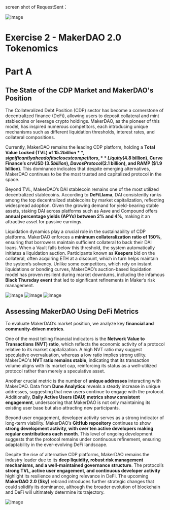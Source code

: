 screen shot of RequestSent：

![image](https://github.com/user-attachments/assets/c654cffd-9f82-4b97-a5a7-8c17d8d0476b)






# Exercise 2 - MakerDAO 2.0 Tokenomics
# Part A
## The State of the CDP Market and MakerDAO's Position

The Collateralized Debt Position (CDP) sector has become a cornerstone of decentralized finance (DeFi), allowing users to deposit collateral and mint stablecoins or leverage crypto holdings. MakerDAO, as the pioneer of this model, has inspired numerous competitors, each introducing unique mechanisms such as different liquidation thresholds, interest rates, and collateral compositions. 

Currently, MakerDAO remains the leading CDP platform, holding a **Total Value Locked (TVL) of $15.2 billion**, significantly ahead of its closest competitors, **Liquity ($4.8 billion), Curve Finance’s crvUSD ($3.5 billion), Davos Protocol ($2.1 billion), and RAMP ($1.9 billion)**. This dominance indicates that despite emerging alternatives, MakerDAO continues to be the most trusted and capitalized protocol in the space.

Beyond TVL, MakerDAO’s DAI stablecoin remains one of the most utilized decentralized stablecoins. According to **DeFiLlama**, DAI consistently ranks among the top decentralized stablecoins by market capitalization, reflecting widespread adoption. Given the growing demand for yield-bearing stable assets, staking DAI across platforms such as Aave and Compound offers **annual percentage yields (APYs) between 2% and 4%**, making it an attractive asset for passive earnings.

Liquidation dynamics play a crucial role in the sustainability of CDP platforms. MakerDAO enforces a **minimum collateralization ratio of 150%**, ensuring that borrowers maintain sufficient collateral to back their DAI loans. When a Vault falls below this threshold, the system automatically initiates a liquidation auction. Participants known as **Keepers** bid on the collateral, often acquiring ETH at a discount, which in turn helps maintain the system’s solvency. Unlike some competitors, which rely on instant liquidations or bonding curves, MakerDAO’s auction-based liquidation model has proven resilient during market downturns, including the infamous **Black Thursday event** that led to significant refinements in Maker’s risk management.



![image](https://github.com/user-attachments/assets/4e094723-8f4e-46f5-9c47-8cba3459d9ab)
![image](https://github.com/user-attachments/assets/e504ca50-df4a-4df2-bb45-a9bcb396da4d)
![image](https://github.com/user-attachments/assets/29109927-79ad-4689-9004-3ad3ea27ce9d)



## Assessing MakerDAO Using DeFi Metrics

To evaluate MakerDAO’s market position, we analyze key **financial and community-driven metrics**. 

One of the most telling financial indicators is the **Network Value to Transactions (NVT) ratio**, which reflects the economic activity of a protocol relative to its market capitalization. A high NVT ratio may suggest speculative overvaluation, whereas a low ratio implies strong utility. MakerDAO's **NVT ratio remains stable**, indicating that its transaction volume aligns with its market cap, reinforcing its status as a well-utilized protocol rather than merely a speculative asset.

Another crucial metric is the number of **unique addresses** interacting with MakerDAO. Data from **Dune Analytics** reveals a steady increase in unique addresses, suggesting that new users continue to engage with the protocol. Additionally, **Daily Active Users (DAU) metrics show consistent engagement**, underscoring that MakerDAO is not only maintaining its existing user base but also attracting new participants.

Beyond user engagement, developer activity serves as a strong indicator of long-term viability. MakerDAO’s **GitHub repository** continues to show **strong development activity, with over ten active developers making regular contributions each month**. This level of ongoing development suggests that the protocol remains under continuous refinement, ensuring adaptability in the ever-evolving DeFi landscape.

Despite the rise of alternative CDP platforms, MakerDAO remains the industry leader due to its **deep liquidity, robust risk management mechanisms, and a well-maintained governance structure**. The protocol’s **strong TVL, active user engagement, and continuous developer activity** highlight its resilience and ongoing relevance in DeFi. The upcoming **MakerDAO 2.0 (Sky)** rebrand introduces further strategic changes that could solidify its dominance, although the broader evolution of blockchain and DeFi will ultimately determine its trajectory.

![image](https://github.com/user-attachments/assets/a584bd63-e222-4966-92a5-e07bc5f7b917)
